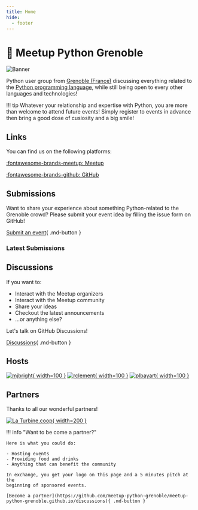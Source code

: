 ```yaml
---
title: Home
hide:
  - footer
---
```


# 🐍 Meetup Python Grenoble

<!-- ![Logo](static/python-logo-generic.svg) -->

![Banner](static/banner.jpeg)

Python user group from [Grenoble (France)](https://www.grenoble.fr) discussing
everything related to the [Python programming language](https://www.python.org),
while still being open to every other languages and technologies!

!!! tip
    Whatever your relationship and expertise with Python, you are more than
    welcome to attend future events! Simply register to events in advance then
    bring a good dose of cusiosity and a big smile!

## Links

You can find us on the following platforms:

[:fontawesome-brands-meetup: Meetup](https://www.meetup.com/fr-FR/groupe-dutilisateurs-python-grenoble/)

[:fontawesome-brands-github: GitHub](https://github.com/meetup-python-grenoble)

## Submissions

Want to share your experience about something Python-related to the Grenoble
crowd? Please submit your event idea by filling the issue form on GitHub!

[Submit an event](https://github.com/meetup-python-grenoble/meetup-python-grenoble.github.io/issues/new?assignees=&labels=submission&template=submission.yml&title=New+Event+Submission){ .md-button }

### Latest Submissions

<div id="gh-submission-list"></div>

<template id="gh-submission-template">
  <article class="gh-submission-item">
    <h4><a class="gh-submission-url" href="">Title</a></h4>
    <small>Submitted by <a class="gh-submission-author" href="">username</span></small>
  </article>
</template>

<script>
function addSubmissionItem(submission) {
  const submissionList = document.querySelector('#gh-submission-list')
  const submissionTemplate = document.querySelector('#gh-submission-template')
  const submissionItem = submissionTemplate.content.cloneNode(true)
  const link = submissionItem.querySelector('.gh-submission-url')
  const author = submissionItem.querySelector('.gh-submission-author')

  link.setAttribute('href', submission.html_url)
  link.text = submission.title

  author.setAttribute('href', submission.user.html_url)
  author.text = submission.user.login

  submissionList.appendChild(submissionItem)
}

async function getLatestSubmissions(repository) {
  const response = await fetch(`https://api.github.com/repos/${repository}/issues?state=open&labels=submission`)
  const submissions = await response.json()
  submissions.forEach(addSubmissionItem)
}

getLatestSubmissions('meetup-python-grenoble/meetup-python-grenoble.github.io')
</script>

## Discussions

If you want to:

- Interact with the Meetup organizers
- Interact with the Meetup community
- Share your ideas
- Checkout the latest announcements
- ...or anything else?

Let's talk on GitHub Discussions!

[Discussions](https://github.com/meetup-python-grenoble/meetup-python-grenoble.github.io/discussions){ .md-button }

## Hosts

[![mjbright](https://avatars.githubusercontent.com/u/1880109){ width=100 }](https://github.com/mjbright "Michael J Bright")
[![rclement](https://avatars.githubusercontent.com/u/1238873){ width=100 }](https://github.com/rclement "Romain Clement")
[![plbayart](https://avatars.githubusercontent.com/u/37104025){ width=100 }](https://github.com/Pierre-Loic "Pierre-Loïc Bayart")

## Partners

Thanks to all our wonderful partners!

[![La Turbine.coop](static/laturbine.png){ width=200 }](https://turbine.coop "La Turbine.coop Website")

!!! info "Want to be come a partner?"

    Here is what you could do:

    - Hosting events
    - Providing food and drinks
    - Anything that can benefit the community

    In exchange, you get your logo on this page and a 5 minutes pitch at the
    beginning of sponsored events.

    [Become a partner](https://github.com/meetup-python-grenoble/meetup-python-grenoble.github.io/discussions){ .md-button }
